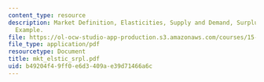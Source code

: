 ```yaml
---
content_type: resource
description: Market Definition, Elasticities, Supply and Demand, Surplus, Numeric
  Example.
file: https://ol-ocw-studio-app-production.s3.amazonaws.com/courses/15-010-economic-analysis-for-business-decisions-fall-2004/b49204f49ff0e6d3409ae39d71466a6c_mkt_elstic_srpl.pdf
file_type: application/pdf
resourcetype: Document
title: mkt_elstic_srpl.pdf
uid: b49204f4-9ff0-e6d3-409a-e39d71466a6c
---
```

